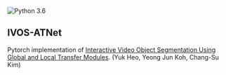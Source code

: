 ![Python 3.6](https://img.shields.io/badge/python-3.6-green.svg)
## IVOS-ATNet

Pytorch implementation of
[Interactive Video Object Segmentation Using Global and Local Transfer Modules](https://arxiv.org/abs/1612.01925).
(Yuk Heo, Yeong Jun Koh, Chang-Su Kim)
